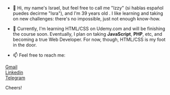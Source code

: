 - 👋 Hi, my name's Israel, but feel free to call me "Izzy" (si hablas español puedes decirme "Isra"), and I'm 39 years old . I like learning and taking on new challenges: there's no impossible, just not enough know-how. 


- 🌱 Currently, I'm learning HTML/CSS on Udemy.com and will be finishing the course soon. Eventually, I plan on taking <strong>JavaScript</strong>, <strong>PHP</strong>, etc, and becoming a true Web Developer. For now, though, HTML/CSS is my foot in the door.

- 📫 Feel free to reach me:

<a href="mailto:mexwebdev21@gmail.com">Gmail</a> <br>
<a href="https://www.linkedin.com/in/i-del-angel">Linkedin</a> <br>
<a href="https://t.me/mexwebdev21">Telegram</a>

Cheers!

<!---
mexwebdev21/mexwebdev21 is a ✨ special ✨ repository because its `README.md` (this file) appears on your GitHub profile.
You can click the Preview link to take a look at your changes.
--->
